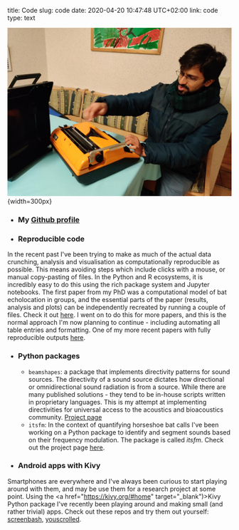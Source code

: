 title: Code
slug: code
date: 2020-04-20 10:47:48 UTC+02:00
link: code
type: text

![](../images/IMG_20200222_183025.jpg){width=300px}

* ### My <a href="https://github.com/thejasvibr" target="_blank">Github profile</a>

* ### Reproducible code
In the recent past I've been trying to make as much of the actual data crunching, analysis and visualisation as computationally reproducible as possible. This means avoiding steps which include clicks with a mouse, or manual copy-pasting of files.
In the Python and R ecosystems, it is incredibly easy to do this using the rich package system and Jupyter notebooks. The first paper from my PhD was a computational  model of bat echolocation in groups, and the essential parts of the paper (results, analysis and  plots) can be independently recreated by running a couple of files. Check it out <a href="https://github.com/thejasvibr/the_cocktail_party_nightmare" target="_blank">here</a>. I went on to do this for more papers, and this is the normal approach I'm now planning to continue - including automating all table entries and formatting. One of my more recent papers with fully reproducible outputs [here](https://github.com/thejasvibr/mhbc-online).

* ### Python packages
    * ```beamshapes```: a package that implements directivity patterns for sound sources. The directivity of a sound source dictates how directional or omnidirectional sound radiation is from a source. While there are many published solutions - they tend to be in-house scripts written in proprietary languages. This is my attempt at implementing directivities for universal access to the acoustics and bioacoustics community. [Project page](https://beamshapes.readthedocs.io/en/latest/)
    * ```itsfm```: In the context of quantifying horseshoe bat calls I've been working on a Python package to identify and segment sounds based on their frequency modulation. The package is called *itsfm*. Check out the project page <a href="https://itsfm.readthedocs.io/en/latest/" target="_blank">here</a>. 
    

* ### Android apps with Kivy
Smartphones are everywhere and I've always been curious to start playing around with them, and may be use them for a research project at some point. Using the <a href="https://kivy.org/#home" target="_blank")>Kivy</a> 
Python package I've recently been playing around and making small (and rather trivial) apps. Check out these repos and try them out yourself: <a href="https://github.com/thejasvibr/screenbash" target="_blank">screenbash</a>, <a href="https://github.com/thejasvibr/youscrolled" target="_blank">youscrolled</a>.
